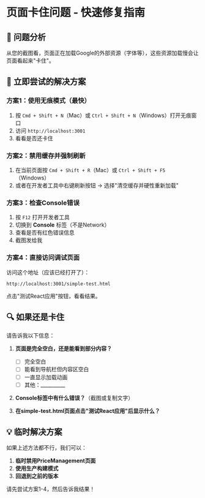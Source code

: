 # 页面卡住问题 - 快速修复指南

## 🎯 问题分析

从您的截图看，页面正在加载Google的外部资源（字体等），这些资源加载慢会让页面看起来"卡住"。

## 🚀 立即尝试的解决方案

### 方案1：使用无痕模式（最快）

1. 按 `Cmd + Shift + N`（Mac）或 `Ctrl + Shift + N`（Windows）打开无痕窗口
2. 访问 `http://localhost:3001`
3. 看看是否还卡住

### 方案2：禁用缓存并强制刷新

1. 在当前页面按 `Cmd + Shift + R`（Mac）或 `Ctrl + Shift + F5`（Windows）
2. 或者在开发者工具中右键刷新按钮 → 选择"清空缓存并硬性重新加载"

### 方案3：检查Console错误

1. 按 `F12` 打开开发者工具
2. 切换到 **Console** 标签（不是Network）
3. 查看是否有红色错误信息
4. 截图发给我

### 方案4：直接访问调试页面

访问这个地址（应该已经打开了）：
```
http://localhost:3001/simple-test.html
```

点击"测试React应用"按钮，看看结果。

## 🔍 如果还是卡住

请告诉我以下信息：

1. **页面是完全空白，还是能看到部分内容？**
   - [ ] 完全空白
   - [ ] 能看到导航栏但内容区空白
   - [ ] 一直显示加载动画
   - [ ] 其他：__________

2. **Console标签中有什么错误？**（截图或复制文字）

3. **在simple-test.html页面点击"测试React应用"后显示什么？**

## 💡 临时解决方案

如果上述方法都不行，我们可以：

1. **临时禁用PriceManagement页面**
2. **使用生产构建模式**
3. **回退到之前的版本**

请先尝试方案1-4，然后告诉我结果！

